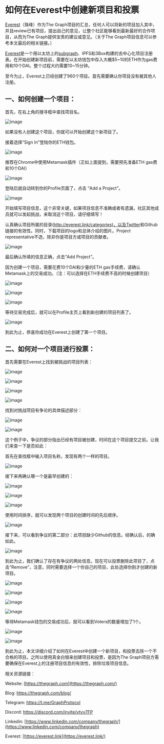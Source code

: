 # 如何在Everest中创建新项目和投票

[Everest](http://everest.link/)（珠峰）作为The
Graph项目的汇总，任何人可以将新的项目加入其中，并且review已有项目，提出自己的意见，让整个社区能够看到最新最好的合作项目，从而为The
Graph提供宝贵的建议或意见。（关于The Graph项目信息可以参考本文最后的相关链接。）

[Everest](http://everest.link/)是一个用以太坊上的[subgraph](https://thegraph.com/explorer/subgraph/graphprotocol/everest)、IPFS和3Box构建的去中心化项目注册表。在开始创建新项目前，需要在以太坊钱包中存入大概\$5\~10的ETH作为gas费用和10个DAI。整个过程大约需要10\~15分钟。

至今为止，Everest上已经创建了960个项目。首先需要确认你项目没有被其他人注册。

## 一、如何创建一个项目：

首先，在右上角的搜寻框中查找项目名。

![image](https://github.com/crackerli/theGraph_curator/blob/main/images/1_search_project.png)

如果没有人创建这个项目，你就可以开始创建这个新项目了。

接着选择“Sign In”登陆你的ETH钱包。

![image](https://github.com/crackerli/theGraph_curator/blob/main/images/2_sign_in.png)

推荐在Chrome中使用Metamask插件（正如上面提到，需要预先准备ETH gas费和10个DAI）

![image](https://github.com/crackerli/theGraph_curator/blob/main/images/3_choose_wallet.png)

登陆后就自动转到你的Profile页面了，点击 “Add a Project”。

![image](https://github.com/crackerli/theGraph_curator/blob/main/images/4_your_project.png)

开始填写项目信息，这个非常关键，如果项目信息不准确或者有遗漏，社区其他成员就可以发起挑战，来取消这个项目，请仔细填写！

认真确认项目所属的目录(<http://everest.link/categories)，以及Twitter>和Github链接的有效性。同时，下载项目的logo和总体介绍的图片。Project
representative不选，除非你是项目方或项目的贡献者。

![image](https://github.com/crackerli/theGraph_curator/blob/main/images/5_add_project.png)

最后确认所填的信息正确，点击“Add Project”。

因为创建一个项目，需要花费10个DAI和少量的ETH
gas手续费，请确认Metamask上的交易成功。（注：可以选择在ETH手续费不高的时候创建项目）

![image](https://github.com/crackerli/theGraph_curator/blob/main/images/6_metamask_sign.png)

![image](https://github.com/crackerli/theGraph_curator/blob/main/images/7_metamask_sign_confirm.png)

![image](https://github.com/crackerli/theGraph_curator/blob/main/images/8_sign_waiting_transaction.png)

等待交易完成后，就可以在Profile主页上看到新创建的项目列表了。

![image](https://github.com/crackerli/theGraph_curator/blob/main/images/9_project_added.png)

到此为止，恭喜你成功在Everest上创建了第一个项目。

## 二、如何对一个项目进行投票：

首先需要在Everest上找到被挑战的项目列表：

![image](https://github.com/crackerli/theGraph_curator/blob/main/images/10_vote_find_projects_tab.png)

![image](https://github.com/crackerli/theGraph_curator/blob/main/images/11_vote_projects_all.png)

![image](https://github.com/crackerli/theGraph_curator/blob/main/images/12_vote_click_on_challenged_projects.png)

![image](https://github.com/crackerli/theGraph_curator/blob/main/images/13_vote_challenged_projects_list.png)

找到对挑战项目有争论的具体描述部分：

![image](https://github.com/crackerli/theGraph_curator/blob/main/images/14_vote_cause_of_challenge.png)

![image](https://github.com/crackerli/theGraph_curator/blob/main/images/15_vote_challenges_period.png)

这个例子中，争议的部分指出已经有项目被创建，时间在这个项目提交之前。让我们来查一下是否如此：

首先在查找框中输入项目名称，发现有两个一样的项目。

![image](https://github.com/crackerli/theGraph_curator/blob/main/images/16_vote_challenges_same_name.png)

接下来再确认哪一个是最早创建的：

![image](https://github.com/crackerli/theGraph_curator/blob/main/images/17_vote_challenges_early_created.png)

![image](https://github.com/crackerli/theGraph_curator/blob/main/images/18_vote_challenges_sort_projects_by_date.png)

![image](https://github.com/crackerli/theGraph_curator/blob/main/images/18_vote_challenges_sort_projects_by_date2.png)

使用时间排序，就可以发现两个项目的创建时间的先后顺序。

![image](https://github.com/crackerli/theGraph_curator/blob/main/images/19_vote_challenges_sorted_two_same_projects.png)

接下来，可以看到争议的第二部分：此项目缺少Github的信息。经确认后，的确如此。

![image](https://github.com/crackerli/theGraph_curator/blob/main/images/20_vote_duplicated_found.png)

到此为止，我们确认了存在有争议的两处信息。现在可以投票删除此项目了，点击“Remove”，注意，同时需要选择一个你自己的项目，此处选择你刚才创建的新项目。

![image](https://github.com/crackerli/theGraph_curator/blob/main/images/21_start_to_vote_remove.png)

![image](https://github.com/crackerli/theGraph_curator/blob/main/images/22_project_vote_your_projects_list.png)

![image](https://github.com/crackerli/theGraph_curator/blob/main/images/23_vote_project_click_vote.png)

![image](https://github.com/crackerli/theGraph_curator/blob/main/images/24_vote_project_gas_confirm.png)

等待Metamask钱包的交易成功后，就可以看到Voters的数量增加了1个。

![image](https://github.com/crackerli/theGraph_curator/blob/main/images/25_vote_project_succeeded_voter_added.png)

![image](https://github.com/crackerli/theGraph_curator/blob/main/images/26_vote_time_end_button_resolve_appear.png)

到此为止，本文详细介绍了如何在Everest中创建一个新项目，和投票去除一个不合格的项目。之所以使用真金白银来创建项目和投票，是因为The
Graph项目方需要确保在Everest上的注册项目信息的有效性，排除垃圾项目信息。

相关资源链接：

Website: [https://thegraph.com](https://thegraph.com/)

Blog: <https://thegraph.com/blog/>

Telegram: <https://t.me/GraphProtocol>

Discord: <https://discord.com/invite/vtvv7FP>

Linkedin:
[https://www.linkedin.com/company/thegraph/](https://www.linkedin.com/company/thegraph)

Everest: [https://everest.link](https://everest.link/)
